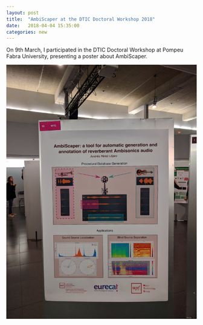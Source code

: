 ```yaml
---
layout: post
title:  "AmbiScaper at the DTIC Doctoral Workshop 2018"
date:   2018-04-04 15:35:00
categories: new
---
```


On 9th March, I participated in the DTIC Doctoral Workshop at Pompeu Fabra University, presenting a poster about AmbiScaper.

![ambiscaper_posterB](https://github.com/andresperezlopez/andresperezlopez.github.io/blob/master/_posts/ambiscaper_dtic_workshop.jpg "AmbiScaper Poster")
